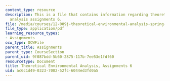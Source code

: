 ```yaml
---
content_type: resource
description: This is a file that contains information regarding theoretical environmental
  analysis assignments 6.
file: /media/courses/12-009j-theoretical-environmental-analysis-spring-2015/ac6c1d490323700252fc6044ed3fd0a5_MIT12_009JS15_pset6.pdf
file_type: application/pdf
learning_resource_types:
- Assignments
ocw_type: OCWFile
parent_title: Assignments
parent_type: CourseSection
parent_uid: 9f087bdd-5b60-2875-117b-7ee53e1fdf60
resourcetype: Document
title: Theoretical Environmental Analysis, Assignments 6
uid: ac6c1d49-0323-7002-52fc-6044ed3fd0a5
---
```


